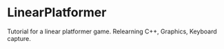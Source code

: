 # LinearPlatformer
Tutorial for a linear platformer game. Relearning C++, Graphics, Keyboard capture.
